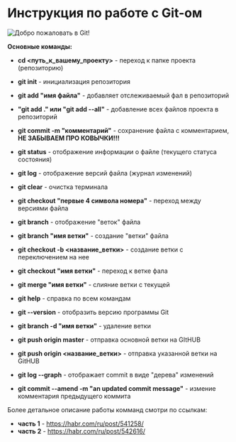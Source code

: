 # **Инструкция по работе с Git-ом**
![Добро пожаловать в Git!](logo.jpeg)

**Основные команды:**

* **cd <путь_к_вашему_проекту>** - переход к папке проекта (репозиторию)

* **git init** - инициализация репозитория

* **git add "имя файла"** - добавляет отслеживаемый фал в репозиторий

* **"git add ." или "git add --all"** - добавление всех файлов проекта в репозиторий

* **git commit -m "комментарий"** - сохранение файла с комментарием, **НЕ ЗАБЫВАЕМ ПРО КОВЫЧКИ!!!**

* **git status** - отображение информации о файле (текущего статуса состояния)

* **git log** - отображение версий файла (журнал изменений)

* **git clear** - очистка терминала

* **git checkout "первые 4 символа номера"** - переход между версиями файла

* **git branch** - отображение "веток" файла

* **git branch "имя ветки"** - создание "ветки" файла

* **git checkout -b <название_ветки>** - создание ветки с переключением на нее

* **git checkout "имя ветки"** - переход к ветке фала

* **git merge "имя ветки"** - слияние ветки с текущей

* **git help** - справка по всем командам

* **git --version** - отобразить версию программы Git

* **git branch -d "имя ветки"** - удаление ветки

* **git push origin master** - отправка основной ветки на GItHUB

* **git push origin <название_ветки>** - отправка указанной ветки на GitHUB

* **git log --graph** - отображает commit в виде "дерева" изменений

* **git commit --amend -m "an updated commit message"** - измение комментария предыдущего коммита

Более детальное описание работы комманд смотри по ссылкам:

* **часть 1** - https://habr.com/ru/post/541258/
* **часть 2** - https://habr.com/ru/post/542616/
